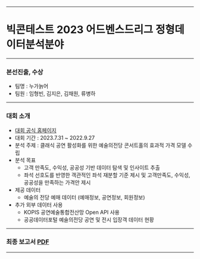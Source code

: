 ***
# 빅콘테스트 2023 어드벤스드리그 정형데이터분석분야
***
### 본선진출, 수상

- 팀명 : 누가늙어
- 팀원 : 임형빈, 김지은, 김채원, 류병하
***
### 대회 소개
- [대회 공식 홈페이지](https://www.bigcontest.or.kr/)
- 대회 기간 : 2023.7.31 ~ 2022.9.27
- 분석 주제 : 클래식 공연 활성화를 위한 예술의전당 콘서트홀의 효과적 가격 모델 수립
- 분석 목표
    - 고객 만족도, 수익성, 공공성 기반 데이터 탐색 및 인사이트 추출
    - 좌석 선호도를 반영한 객관적인 좌석 재분할 기준 제시 및 고객만족도, 수익성, 공공성을 만족하는 가격안 제시
- 제공 데이터
  - 예술의 전당 예매 데이터 (예매정보, 공연정보, 회원정보)
- 추가 외부 데이터 사용
  - KOPIS 공연예술통합전산망 Open API 사용
  - 공공데이터포털 예술의전당 공연 및 전시 입장객 데이터 현황
***
### 최종 보고서 [PDF](https://github.com/Hyungson/DataCompetition_bigcontest/blob/main/%E1%84%8C%E1%85%A5%E1%86%BC%E1%84%92%E1%85%A7%E1%86%BC%E1%84%83%E1%85%A6%E1%84%8B%E1%85%B5%E1%84%90%E1%85%A5%E1%84%87%E1%85%AE%E1%86%AB%E1%84%89%E1%85%A5%E1%86%A8%E1%84%87%E1%85%AE%E1%86%AB%E1%84%8B%E1%85%A3_%E1%84%8B%E1%85%A5%E1%84%83%E1%85%B3%E1%84%87%E1%85%A2%E1%86%AB%E1%84%89%E1%85%B3%E1%84%83%E1%85%B3%E1%84%85%E1%85%B5%E1%84%80%E1%85%B3_%E1%84%82%E1%85%AE%E1%84%80%E1%85%A1%E1%84%82%E1%85%B3%E1%86%B0%E1%84%8B%E1%85%A5%E1%84%90%E1%85%B5%E1%86%B7.pdf)
***
